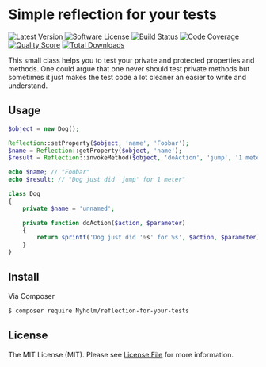 # Simple reflection for your tests

[![Latest Version](https://img.shields.io/github/release/Nyholm/reflection-for-your-tests.svg?style=flat-square)](https://github.com/Nyholm/reflection-for-your-tests/releases)
[![Software License](https://img.shields.io/badge/license-MIT-brightgreen.svg?style=flat-square)](LICENSE)
[![Build Status](https://img.shields.io/travis/Nyholm/reflection-for-your-tests.svg?style=flat-square)](https://travis-ci.org/Nyholm/reflection-for-your-tests)
[![Code Coverage](https://img.shields.io/scrutinizer/coverage/g/Nyholm/reflection-for-your-tests.svg?style=flat-square)](https://scrutinizer-ci.com/g/Nyholm/reflection-for-your-tests)
[![Quality Score](https://img.shields.io/scrutinizer/g/Nyholm/reflection-for-your-tests.svg?style=flat-square)](https://scrutinizer-ci.com/g/Nyholm/reflection-for-your-tests)
[![Total Downloads](https://img.shields.io/packagist/dt/Nyholm/reflection-for-your-tests.svg?style=flat-square)](https://packagist.org/packages/Nyholm/reflection-for-your-tests)

This small class helps you to test your private and protected properties and methods. One could argue
that one never should test private methods but sometimes it just makes the test code a lot cleaner an easier to write
and understand. 

## Usage

```php
$object = new Dog();

Reflection::setProperty($object, 'name', 'Foobar');
$name = Reflection::getProperty($object, 'name');
$result = Reflection::invokeMethod($object, 'doAction', 'jump', '1 meter');

echo $name; // "Foobar"
echo $result; // "Dog just did 'jump' for 1 meter"
```

```php
class Dog
{
    private $name = 'unnamed';

    private function doAction($action, $parameter)
    {
        return sprintf('Dog just did '%s' for %s', $action, $parameter);
    }
}
```

## Install

Via Composer

``` bash
$ composer require Nyholm/reflection-for-your-tests
```

## License

The MIT License (MIT). Please see [License File](LICENSE) for more information.
